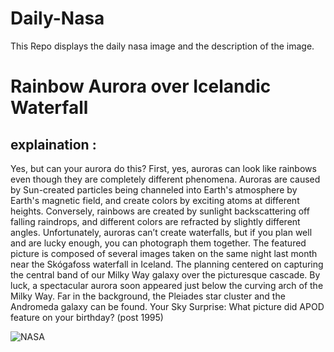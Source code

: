 # Daily-Nasa

This Repo displays the daily nasa image and the description of the image.

<!--NASA-->
# Rainbow Aurora over Icelandic Waterfall
## explaination :

Yes, but can your aurora do this? First, yes, auroras can look like rainbows even though they are completely different phenomena. Auroras are caused by Sun-created particles being channeled into Earth's atmosphere by Earth's magnetic field, and create colors by exciting atoms at different heights. Conversely, rainbows are created by sunlight backscattering off falling raindrops, and different colors are refracted by slightly different angles.  Unfortunately, auroras can’t create waterfalls, but if you plan well and are lucky enough, you can photograph them together. The featured picture is composed of several images taken on the same night last month near the Skógafoss waterfall in Iceland. The planning centered on capturing the central band of our Milky Way galaxy over the picturesque cascade. By luck, a spectacular aurora soon appeared just below the curving arch of the Milky Way. Far in the background, the Pleiades star cluster and the Andromeda galaxy can be found.    Your Sky Surprise: What picture did APOD feature on your birthday? (post 1995)

![NASA](https://apod.nasa.gov/apod/image/2312/ArchFalls_Pellegrini_960.jpg)
<!--/NASA-->
